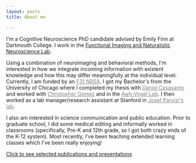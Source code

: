 ```yaml
---
layout: posts
title: About me

---
```


<!-- How do our past experiences inform how we process new information? How do individuals reach different interpretations of the exact same experience?  -->
I'm a Cognitive Neuroscience PhD candidate advised by Emily Finn at Dartmouth College. I work in the [Functional Imaging and Naturalistic Neuroscience Lab](https://thefinnlab.github.io/research/).

Using a combination of neuroimaging and behavioral methods, I'm interested in how we integrate incoming information with existent knowledge and how this may differ meaningfully at the individual level.  Currently, I am funded by an <a href="https://researchtraining.nih.gov/programs/fellowships/F31" style="color: grey"> F31 NRSA</a>. I got my Bachelor's from the University of Chicago where I completed my thesis with <a href="http://casasanto.com/" style="color: grey">Daniel Casasanto</a> and worked with <a href="https://voices.uchicago.edu/gomezlab/" style="color: grey">Christopher Gomez</a> and in the <a href="https://awhvogellab.com/" style="color: grey">Awh-Vogel Lab</a>. I then worked as a lab manager/research assistant at Stanford in <a href="https://med.stanford.edu/parvizi-lab.html" style="color: grey">Josef Parvizi's lab</a>.


I also am interested in science communication and public education. Prior to graduate school, I did some medical editing and informally worked in classrooms (specifically, Pre-K and 12th grade, so I got both crazy ends of the K-12 system). Most recently, I've been teaching extended learning classes which I've been really enjoying!

<!-- One of the questions I've been exploring is how we reach variable interpretations of the same experience - I'm interested in measuring endogenous individual variability in neural activity and its subsequent effects on behavior, and in experimentally manipulating context to understand how this variability arises "naturally".  -->


[Click to see selected publications and presentations](/publications) 
          











